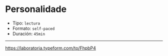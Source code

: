 # Personalidade

* Tipo: `lectura`
* Formato: `self-paced`
* Duración: `45min`

***

https://laboratoria.typeform.com/to/FhpbP4
